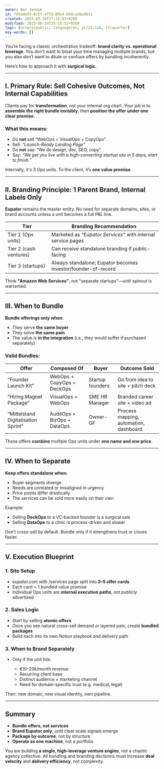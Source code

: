 ```yaml
---
owner: Ben Jendyk
id: f05ade93-8cbf-4ffd-80e4-689cad6e9631
created: 2025-05-30T17:14:03+0200
modified: 2025-06-14T15:16:52+0200
tags: [access/public, language/en, pr/25/116, tf/quarter]
key-words: []
---
```


You’re facing a classic orchestration tradeoff: **brand clarity vs. operational leverage**. You don’t want to bloat your time managing multiple brands, but you also don’t want to dilute or confuse offers by bundling incoherently.

Here’s how to approach it with **surgical logic**.

---

## I. Primary Rule: **Sell Cohesive Outcomes, Not Internal Capabilities**

Clients pay for **transformation**, not your internal org chart.
Your job is to **assemble the right bundle invisibly**, then **position the offer under one clear promise**.

### What this means:

* Do **not** sell “WebOps + VisualOps + CopyOps”
* Sell: *“Launch-Ready Landing Page”*
* Do **not** say: “We do design, dev, SEO, copy”
* Say: *“We get you live with a high-converting startup site in 5 days, start to finish.”*

Internally, it's 3 Ops units. To the client, it’s **one value promise**.

---

## II. Branding Principle: **1 Parent Brand, Internal Labels Only**

**Eupator** remains the master entity. No need for separate domains, sites, or brand accounts unless a unit becomes a full P\&L line.

| Tier                   | Branding Recommendation                                       |
| ---------------------- | ------------------------------------------------------------- |
| Tier 1 (Ops units)     | Marketed as *“Eupator Services”* with internal service pages  |
| Tier 2 (cash ventures) | Can receive standalone branding if public-facing              |
| Tier 3 (startups)      | Always standalone; Eupator becomes investor/founder-of-record |

Think **"Amazon Web Services"**, not "separate startups"—until spinout is warranted.

---

## III. When to Bundle

**Bundle offerings only when:**

* They serve **the same buyer**
* They solve **the same pain**
* The value is **in the integration** (i.e., they would suffer if purchased separately)

### Valid Bundles:

| Offer                               | Composed Of                 | Buyer            | Outcome Sold                           |
| ----------------------------------- | --------------------------- | ---------------- | -------------------------------------- |
| “Founder Launch Kit”                | WebOps + CopyOps + DeckOps  | Startup founders | Go from idea to site + pitch deck      |
| “Hiring Magnet Package”             | VisualOps + WebOps          | SME HR Manager   | Branded career site + video ad         |
| “Mittelstand Digitalisation Sprint” | AuditOps + BizOps + DataOps | Owner-GF         | Process mapping, automation, dashboard |

These offers **combine** multiple Ops units under **one name and one price**.

---

## IV. When to Separate

**Keep offers standalone when:**

* Buyer segments diverge
* Needs are unrelated or misaligned in urgency
* Price points differ drastically
* The services can be sold more easily on their own

Example:

* Selling **DeckOps** to a VC-backed founder is a surgical sale
* Selling **DataOps** to a clinic is process-driven and slower

Don’t cross-sell by default. Bundle only if it strengthens trust or closes faster.

---

## V. Execution Blueprint

### 1. **Site Setup**

* eupator.com with /services page split into **3–5 offer cards**
* Each card = 1 bundled value promise
* Individual Ops units are **internal execution paths**, not publicly advertised

### 2. **Sales Logic**

* Start by selling **atomic offers**
* Once you see natural cross-sell demand or layered pain, create **bundled packages**
* Build each into its own Notion playbook and delivery path

### 3. **When to Brand Separately**

* Only if the unit hits:

  * €10–20k/month revenue
  * Recurring client base
  * Distinct audience + marketing channel
  * Need for domain-specific trust (e.g. medical, legal)

Then: new domain, new visual identity, own pipeline.

---

## Summary

* **Bundle offers, not services**
* **Brand Eupator only**, until clear scale signals emerge
* **Package by outcome**, not by structure
* **Operate as one machine**, not a portfolio

You are building **a single, high-leverage venture engine**, not a chaotic agency collective. All bundling and branding decisions must increase **deal velocity** and **delivery efficiency**, not complexity.
